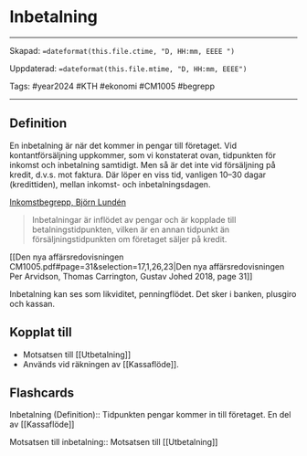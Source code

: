 # Inbetalning

---
Skapad: `=dateformat(this.file.ctime, "D, HH:mm, EEEE ")`

Uppdaterad: `=dateformat(this.file.mtime, "D, HH:mm, EEEE")`

Tags: #year2024 #KTH #ekonomi #CM1005 #begrepp

---

## Definition

En inbetalning är när det kommer in pengar till företaget. Vid kontantförsäljning uppkommer, som vi konstaterat ovan, tidpunkten för inkomst och inbetalning samtidigt. Men så är det inte vid försäljning på kredit, d.v.s. mot faktura. Där löper en viss tid, vanligen 10–30 dagar (kredittiden), mellan inkomst- och inbetalningsdagen.

[Inkomstbegrepp, Björn Lundén](https://www.bjornlunden.se/f%C3%B6retagande/inkomstbegrepp__301)

> Inbetalningar är inflödet av pengar och är kopplade till betalningstidpunkten, vilken är en annan tidpunkt än försäljningstidpunkten om företaget säljer på kredit.

[[Den nya affärsredovisningen CM1005.pdf#page=31&selection=17,1,26,23|Den nya affärsredovisningen Per Arvidson, Thomas Carrington, Gustav Johed 2018, page 31]]

Inbetalning kan ses som likviditet, penningflödet. Det sker i banken, plusgiro och kassan.

## Kopplat till

- Motsatsen till [[Utbetalning]]
- Används vid räkningen av [[Kassaflöde]].

## Flashcards

Inbetalning (Definition):: Tidpunkten pengar kommer in till företaget. En del av [[Kassaflöde]]
<!--SR:!2024-04-06,51,310!2024-03-02,4,286-->

Motsatsen till inbetalning:: Motsatsen till [[Utbetalning]]
<!--SR:!2024-04-15,60,314!2024-03-02,4,284-->
